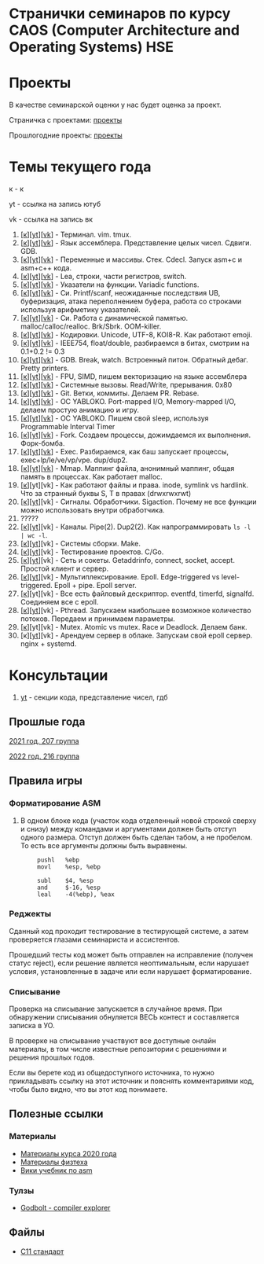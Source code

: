 # Странички семинаров по курсу CAOS (Computer Architecture and Operating Systems) HSE

# Проекты

В качестве семинарской оценки у нас будет оценка за проект.

Страничка с проектами: [проекты](projects)

Прошлогодние проекты: [проекты](2022_216/projects)

# Темы текущего года

к - к

yt - ссылка на запись ютуб

vk - ссылка на запись вк

1. [[к](01-intro)][[yt](https://youtu.be/WGxA9WTWyNQ?si=19kf_FQjDpgLqb_1)][[vk](https://vk.com/video-221776054_456239019)] - Терминал. vim. tmux. 
2. [[к](02-asm)][[yt](https://youtu.be/U6r8ubs-SAw)][[vk](https://vk.com/video-221776054_456239020)] - Язык ассемблера. Представление целых чисел. Сдвиги. GDB.
3. [[к](03-stack)][[yt](https://www.youtube.com/watch?v=TwgwQ6H4wz0)][[vk](https://vk.com/video-221776054_456239021)] - Переменные и массивы. Стек. Cdecl. Запуск asm+c и asm+c++ кода.
4. [[к](04-more-asm)][[yt](https://www.youtube.com/watch?v=vtA6kedKMD8)][[vk](https://vk.com/video-221776054_456239022)] - Lea, строки, части регистров, switch.
5. [[к](05-asm-func)][[yt](https://youtu.be/N-jkF3YofR8?si=E1ev_esI6ntMv8eA)][[vk](https://vk.com/video-221776054_456239023)] - Указатели на функции. Variadic functions.
6. [[к](06-c-basics)][[yt](https://youtu.be/6YEfGrcKMK8?si=4f4AzAKbPrftyIRw)][[vk](https://vk.com/video-221776054_456239024)] - Си. Printf/scanf, неожиданные последствия UB, буферизация, атака переполнением буфера, работа со строками используя арифметику указателей.
7. [[к](07-c-dynamic-mem)][[yt](https://youtu.be/8n6i81ZGi6U)][[vk](https://vk.com/video-221776054_456239025)] - Си. Работа с динамической памятью. malloc/calloc/realloc. Brk/Sbrk. OOM-killer.
8. [[к](08-utf-8)][[yt](https://youtu.be/ieerMEthNhE)][[vk](https://vk.com/video-221776054_456239026)] - Кодировки. Unicode, UTF-8, KOI8-R. Как работают emoji.
9. [[к](09-float)][[yt](https://youtu.be/G3_ZJeLUoRU)][[vk](https://vk.com/video-221776054_456239027)] - IEEE754, float/double, разбираемся в битах, смотрим на 0.1+0.2 != 0.3
10. [[к](10-gdb)][[yt](https://youtu.be/jf0zcz2fjFc)][[vk](https://vk.com/video-221776054_456239028)] - GDB. Break, watch. Встроенный питон. Обратный дебаг. Pretty printers.
11. [[к](11-sse)][[yt](https://youtu.be/lpDQ9suZirY)][[vk](https://vk.com/video-221776054_456239028)] - FPU, SIMD, пишем векторизацию на языке ассемблера
12. [[к](12-syscall)][[yt](https://youtu.be/1_J2gFa8Ur8)][[vk](https://vk.com/video-221776054_456239028)] - Системные вызовы. Read/Write, прерывания. 0x80
13. [[к](13-git)][[yt](https://youtu.be/O28CHd9_LME)][[vk](https://vk.com/video-221776054_456239028)] - Git. Ветки, коммиты. Делаем PR. Rebase.
14. [[к](14-yabloko-io)][[yt](https://youtu.be/4XRTW3Eug9Q)][[vk](https://vk.com/video-221776054_456239028)] - ОС YABLOKO. Port-mapped I/O, Memory-mapped I/O, делаем простую анимацию и игру.
15. [[к](15-yabloko-pit)][[yt](https://youtu.be/Wafpzzgtq_U)][[vk](https://vk.com/video-221776054_456239028)] - ОС YABLOKO. Пишем свой sleep, используя Programmable Interval Timer
16. [[к](16-fork)][[yt](https://youtu.be/dZfT3kA9_L0)][[vk](https://vk.com/video-221776054_456239028)] - Fork. Создаем процессы, дожимдаемся их выполнения. Форк-бомба.
17. [[к](17-exec)][[yt](https://youtu.be/WWS6j-TKr0w)][[vk](https://vk.com/video-221776054_456239028)] - Exec. Разбираемся, как баш запускает процессы, exec+lp/le/ve/vp/vpe. dup/dup2.
18. [[к](18-mmap)][[yt](https://youtu.be/WrSy-3RTblg)][[vk](https://vk.com/video-221776054_456239028)] - Mmap. Маппинг файла, анонимный маппинг, общая память в процессах. Как работает malloc.
19. [[к](19-files)][yt][vk] - Как работают файлы и права. inode, symlink vs hardlink. Что за странный буквы S, T в правах (drwxrwxrwt)
20. [[к](20-signals)][[yt](https://youtu.be/jja1D2VQSvs)][vk] - Сигналы. Обработчики. Sigaction. Почему не все функции можно использовать внутри обработчика.
21. ?????
22. [[к](22-pipes)][[yt](https://youtu.be/jIFUlpiBxrs)][vk] - Каналы. Pipe(2). Dup2(2). Как напрограммировать `ls -l | wc -l`. 
23. [[к](23-builds)][[yt](https://youtu.be/EzzcsUgIf6A)][vk] - Системы сборки. Make.
24. [[к](24-tests)][[yt](https://youtu.be/8v-_5VQ_hVg)][vk] - Тестирование проектов. C/Go.
25. [[к](25-sockets)][[yt](https://youtu.be/RE90c0PMBt4)][vk] - Сеть и сокеты. Getaddrinfo, connect, socket, accept. Простой клиент и сервер.
26. [[к](26-epoll)][[yt](https://youtu.be/JoMAEyHNzs0)][vk] - Мультиплексирование. Epoll. Edge-triggered vs level-triggered. Epoll + pipe. Epoll server.
27. [[к](27-fds)][yt][vk] - Все есть файловый дескриптор. eventfd, timerfd, signalfd. Соединяем все с epoll.
28. [[к](28-threads)][[yt](https://youtu.be/pPjDPe0duXc)][vk] - Pthread. Запускаем наибольшее возможное количество потоков. Передаем и принимаем параметры.
29. [[к](29-mutex)][yt][vk] - Mutex. Atomic vs mutex. Race и Deadlock. Делаем банк.
30. [к][[yt](https://youtu.be/vVI36v-_0dc)][vk] - Арендуем сервер в облаке. Запускам свой epoll сервер. nginx + systemd.

# Консультации

1. [yt](https://youtu.be/Ad-wV1it4Ls?si=ayp3mM1UauGXmy98) - секции кода, представление чисел, гдб

## Прошлые года

[2021 год. 207 группа](2021_207)

[2022 год. 216 группа](2022_216)

## Правила игры

### Форматирование ASM

1. В одном блоке кода (участок кода отделенный новой строкой сверху и снизу) между командами и аргументами должен быть отступ одного размера. Отступ должен быть сделан табом, а не пробелом. То есть все аргументы должны быть выравнены.

```
        pushl   %ebp
        movl    %esp, %ebp

        subl    $4, %esp
        and     $-16, %esp
        leal    -4(%ebp), %eax
```

### Реджекты

Сданный код проходит тестирование в тестирующей системе, а затем проверяется глазами семинариста и ассистентов.

Прошедший тесты код может быть отправлен на исправление (получен статус reject), если решение является неоптимальным, если нарушает условия, установленные в задаче или если нарушает форматирование.

### Списывание

Проверка на списывание запускается в случайное время. При обнаружении списывания обнуляется ВЕСЬ контест и составляется записка в УО.

В проверке на списывание участвуют все доступные онлайн материалы, в том числе известные репозитории с решениями и решения прошлых годов.

Если вы берете код из общедоступного источника, то нужно прикладывать ссылку на этот источник и пояснять комментариями код, чтобы было видно, что вы этот код понимаете.



## Полезные ссылки

### Материалы

* [Материалы курса 2020 года](https://github.com/blackav/hse-caos-2020)
* [Материалы физтеха](https://github.com/victor-yacovlev/fpmi-caos)
* [Вики учебник по asm](https://ru.wikibooks.org/wiki/%D0%90%D1%81%D1%81%D0%B5%D0%BC%D0%B1%D0%BB%D0%B5%D1%80_%D0%B2_Linux_%D0%B4%D0%BB%D1%8F_%D0%BF%D1%80%D0%BE%D0%B3%D1%80%D0%B0%D0%BC%D0%BC%D0%B8%D1%81%D1%82%D0%BE%D0%B2_C)

### Тулзы

* [Godbolt - compiler explorer](https://gcc.godbolt.org/)

## Файлы

* [C11 стандарт](C11_standard.pdf)
